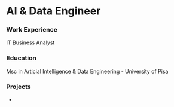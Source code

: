 # AI & Data Engineer

### Work Experience
IT Business Analyst

### Education
Msc in Articial Intelligence & Data Engineering - University of Pisa

### Projects
-
